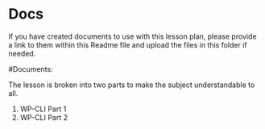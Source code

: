 # Docs

If you have created documents to use with this lesson plan, please provide a link to them within this Readme file and upload the files in this folder if needed.

#Documents: 

The lesson is broken into two parts to make the subject understandable to all.  

1. WP-CLI Part 1
2. WP-CLI Part 2


